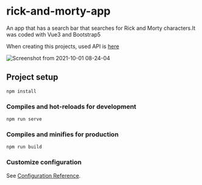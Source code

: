 # rick-and-morty-app

An app that has a search bar that searches for Rick and Morty characters.It was coded with Vue3 and Bootstrap5 

When creating this projects, used API is <a href="https://rickandmortyapi.com/" target="_blank">here</a>

![Screenshot from 2021-10-01 08-24-04](https://user-images.githubusercontent.com/67799995/135569728-da5f7f69-5911-401f-a5e6-2aa26edf22ea.png)

## Project setup
```
npm install
```

### Compiles and hot-reloads for development
```
npm run serve
```

### Compiles and minifies for production
```
npm run build
```

### Customize configuration
See [Configuration Reference](https://cli.vuejs.org/config/).
